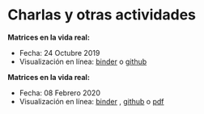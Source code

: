 # Charlas y otras actividades

**Matrices en la vida real:**
* Fecha: 24 Octubre 2019
* Visualización en línea: [binder](https://mybinder.org/v2/gh/sebastiandres/charlas/master?filepath=2019_08_24_wild_matrix/matrices_en_la_vida_real.ipynb) o 
[github](https://github.com/sebastiandres/charlas/blob/master/2019_08_24_wild_matrix/matrices_en_la_vida_real.ipynb)

**Matrices en la vida real:**
* Fecha: 08 Febrero 2020
* Visualización en línea: [binder](https://mybinder.org/v2/gh/sebastiandres/charlas/master?filepath=2020_02_08_pycon_rise_and_poll/2020_pycon_RISE_and_poll.ipynb) , 
[github](https://github.com/sebastiandres/charlas/blob/master/2020_02_08_pycon_rise_and_poll/2020_pycon_RISE_and_poll.ipynb)
o [pdf](https://drive.google.com/file/d/1G8aCCwOgyOker7Oz73PeqS--SRlk7xve/view?usp=sharing)

